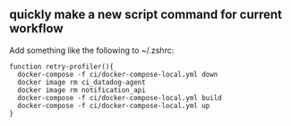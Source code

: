 ## quickly make a new script command for current workflow
Add something like the following to ~/.zshrc:
```
function retry-profiler(){
  docker-compose -f ci/docker-compose-local.yml down
  docker image rm ci_datadog-agent
  docker image rm notification_api
  docker-compose -f ci/docker-compose-local.yml build
  docker-compose -f ci/docker-compose-local.yml up
}
```
